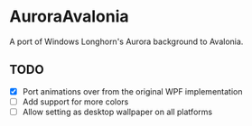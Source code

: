 # AuroraAvalonia

A port of Windows Longhorn's Aurora background to Avalonia.

## TODO
- [x] Port animations over from the original WPF implementation
- [ ] Add support for more colors
- [ ] Allow setting as desktop wallpaper on all platforms
